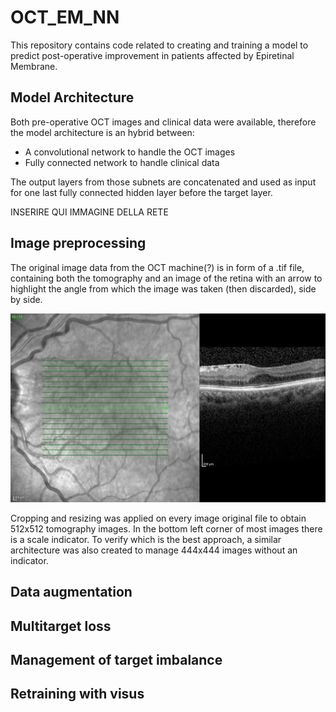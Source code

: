 # OCT_EM_NN

This repository contains code related to creating and training a model to predict post-operative improvement in patients affected by Epiretinal Membrane.

## Model Architecture 

Both pre-operative OCT images and clinical data were available, therefore the model architecture is an hybrid between:

- A convolutional network to handle the OCT images
- Fully connected network to handle clinical data

The output layers from those subnets are concatenated and used as input for one last fully connected hidden layer before the target layer.

INSERIRE QUI IMMAGINE DELLA RETE

## Image preprocessing

The original image data from the OCT machine(?) is in form of a .tif file, containing both the tomography and an image of the retina with an arrow to highlight the angle from which the image was taken (then discarded), side by side.

![Alt text](OCT/02_0.tif)

Cropping and resizing was applied on every image original file to obtain 512x512 tomography images.
In the bottom left corner of most images there is a scale indicator. To verify which is the best approach, a similar architecture was also created to manage 444x444 images without an indicator.

## Data augmentation

## Multitarget loss

## Management of target imbalance

## Retraining with visus